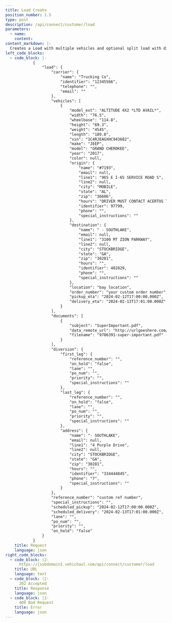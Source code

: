 ```yaml
---
title: Load Create
position_number: 1.5
type: post
description: /api/connect/customer/load
parameters:
  - name:
    content:
content_markdown: |-
  Creates a Load with multiple vehicles and optional split load with diversion.
left_code_blocks:
  - code_block: |-
			{
				"load": {
					"carrier": {
						"name": "Trucking Co",
						"identifier": "12345566",
						"telephone": "",
						"email": ""
					},
					"vehicles": [
						{
							"model_ext": "ALTITUDE 4X2 *LTD AVAIL*",
							"width": "76.5",
							"wheelbase": "114.8",
							"height": "69.3",
							"weight": "4545",
							"length": "189.8",
							"vin": "1C4RJEAGXHC943682",
							"make": "JEEP",
							"model": "GRAND CHEROKEE",
							"year": "2017",
							"color": null,
							"origin": {
								"name": "#7193",
								"email": null,
								"line1": "965 E I-65 SERVICE ROAD S",
								"line2": null,
								"city": "MOBILE",
								"state": "AL",
								"zip": "36606",
								"hours": "DRIVER MUST CONTACT ACERTUS TO SCHEDULE APPOINTMENT FOR PICK UP OR DELIVERY",
								"identifier": 97799,
								"phone": "",
								"special_instructions": ""
							},
							"destination": {
								"name": " - SOUTHLAKE",
								"email": null,
								"line1": "3100 MT ZION PARKWAY",
								"line2": null,
								"city": "STOCKBRIDGE",
								"state": "GA",
								"zip": "30281",
								"hours": "",
								"identifier": 482829,
								"phone": "",
								"special_instructions": ""
							},
							"location": "bay location",
							"order_number": "your custom order number",
							"pickup_eta": "2024-02-12T17:00:00.000Z",
							"delivery_eta": "2024-02-13T17:01:00.000Z"
						}
					],
					"documents": [
						{
							"subject": "SuperImportant.pdf",
							"data_remote_url": "http://urlgoeshere.com/test.pdf",
							"filename": "9786391-super-important.pdf"
						}
					],
					"diversion": {
						"first_leg": {
							"reference_number": "",
							"on_hold": "false",
							"lane": "",
							"po_num": "",
							"priority": "",
							"special_instructions": ""
						},
						"last_leg": {
							"reference_number": "",
							"on_hold": "false",
							"lane": "",
							"po_num": "",
							"priority": "",
							"special_instructions": ""
						},
						"address": {
							"name": "- SOUTHLAKE",
							"email": null,
							"line1": "4 Purple Drive",
							"line2": null,
							"city": "STOCKBRIDGE",
							"state": "GA",
							"zip": "30281",
							"hours": "",
							"identifier": "334444845",
							"phone": "7",
							"special_instructions": ""
						}
					},
					"reference_number": "custom ref number",
					"special_instructions": "",
					"scheduled_pickup": "2024-02-12T17:00:00.000Z",
					"scheduled_delivery": "2024-02-13T17:01:00.000Z",
					"lane": "",
					"po_num": "",
					"priority": "",
					"on_hold": "false"
				}
			}
    title: Request
    language: json
right_code_blocks:
  - code_block: |2-
      https://{subdomain}.vehichaul.com/api/connect/customer/load
    title: URL
    language: text
  - code_block: |2-
      202 Accepted
    title: Response
    language: json
  - code_block: |2-
      400 Bad Request
    title: Error
    language: json
---
```

